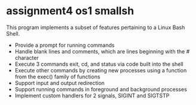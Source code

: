 # assignment4 os1 smallsh
This program implements a subset of features pertaining to a Linux Bash Shell.
- Provide a prompt for running commands
- Handle blank lines and comments, which are lines beginning with the # character
- Execute 3 commands exit, cd, and status via code built into the shell
- Execute other commands by creating new processes using a function from the exec() family of functions
- Support input and output redirection
- Support running commands in foreground and background processes
- Implement custom handlers for 2 signals, SIGINT and SIGTSTP
